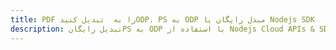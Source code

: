 ---title: PDF را به  تبدیل کنیدODP، PS به ODP مبدل رایگان یا Nodejs SDKdescription: تبدیل رایگانPS به ODP با استفاده از Nodejs Cloud APIs & SDK همچنین اسناد PDF را در Cloud ایجاد، ویرایش و رندر کنید.---